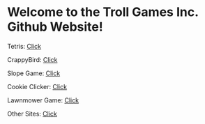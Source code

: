 # Welcome to the Troll Games Inc. Github Website! 

Tetris: [Click](https://trollgamesinc.github.io/Tetris)

CrappyBird: [Click](https://trollgamesinc.github.io/CrappyBird)

Slope Game: [Click](https://trollgamesinc.github.io/Slope-Game)

Cookie Clicker: [Click](https://trollgamesinc.github.io/CookieClicker/)

Lawnmower Game: [Click](https://trollgamesinc.github.io/Lawnmower-Game)

Other Sites: [Click](https://sites.google.com/my.npsct.org/tinc/)

